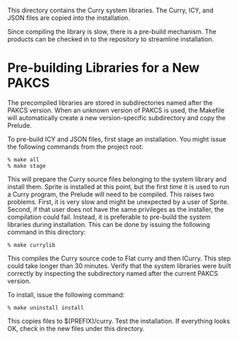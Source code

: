 This directory contains the Curry system libraries.  The Curry, ICY, and JSON
files are copied into the installation.

Since compiling the library is slow, there is a pre-build mechanism.  The
products can be checked in to the repository to streamline installation.


Pre-building Libraries for a New PAKCS
======================================

The precompiled libraries are stored in subdirectories named after the PAKCS
version.  When an unknown version of PAKCS is used, the Makefile will
automatically create a new version-specific subdirectory and copy the Prelude.

To pre-build ICY and JSON files, first stage an installation.  You might issue
the following commands from the project root:

    % make all
    % make stage

This will prepare the Curry source files belonging to the system library and
install them.  Sprite is installed at this point, but the first time it is used
to run a Curry program, the Prelude will need to be compiled.  This raises two
problems.  First, it is very slow and might be unexpected by a user of Sprite.
Second, if that user does not have the same privileges as the installer, the
compilation could fail.  Instead, it is preferable to pre-build the system
libraries during installation.  This can be done by issuing the following
command in this directory:

    % make currylib

This compiles the Curry source code to Flat curry and then ICurry.  This step
could take longer than 30 minutes.  Verify that the system libraries were built
correctly by inspecting the subdirectory named after the current PAKCS version.

To install, issue the following command:

    % make uninstall install

This copies files to $(PREFIX)/curry.  Test the installation.  If everything
looks OK, check in the new files under this directory.

